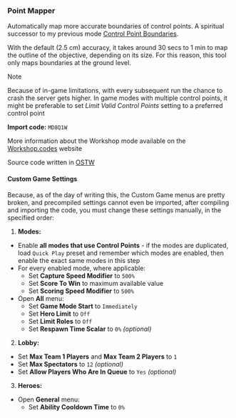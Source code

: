 ### Point Mapper

Automatically map more accurate boundaries of control points. A spiritual successor to my previous mode [Control Point Boundaries](https://workshop.codes/WNSY6).

With the default (2.5 cm) accuracy, it takes around 30 secs to 1 min to map the outline of the objective, depending on its size. For this reason, this tool only maps boundaries at the ground level.

> [!NOTE]
> Because of in-game limitations, with every subsequent run the chance to crash the server gets higher. In game modes with multiple control points, it might be preferable to set _Limit Valid Control Points_ setting to a preferred control point

**Import code:** `MD8Q1W`

More information about the Workshop mode available on the [Workshop.codes](https://workshop.codes/point-mapper/) website

Source code written in [OSTW](https://github.com/ItsDeltin/Overwatch-Script-To-Workshop)

#### Custom Game Settings

Because, as of the day of writing this, the Custom Game menus are pretty broken, and precompiled settings cannot even be imported, after compiling and importing the code, you must change these settings manually, in the specified order:

1. **Modes:**

- Enable **all modes that use Control Points** - if the modes are duplicated, load `Quick Play` preset and remember which modes are enabled, then enable the exact same modes in this step
- For every enabled mode, where applicable:
  - Set **Capture Speed Modifier** to `500%`
  - Set **Score To Win** to maximum available value
  - Set **Scoring Speed Modifier** to `500%`
- Open **All** menu:
  - Set **Game Mode Start** to `Immediately`
  - Set **Hero Limit** to `Off`
  - Set **Limit Roles** to `Off`
  - Set **Respawn Time Scalar** to `0%` _(optional)_

2. **Lobby:**

- Set **Max Team 1 Players** and **Max Team 2 Players** to `1`
- Set **Max Spectators** to `12` _(optional)_
- Set **Allow Players Who Are In Queue** to `Yes` _(optional)_

3. **Heroes:**

- Open **General** menu:
  - Set **Ability Cooldown Time** to `0%`
